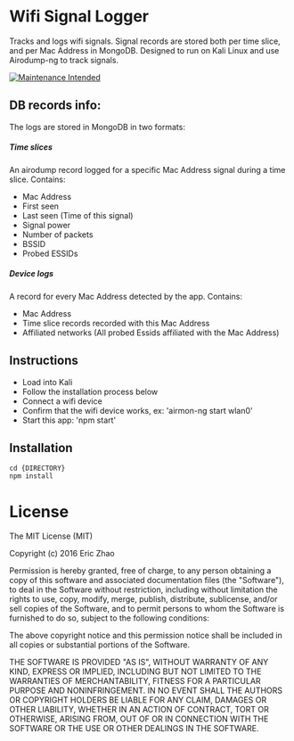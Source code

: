 # Wifi Signal Logger
Tracks and logs wifi signals. Signal records are stored both per time slice, and per Mac Address in MongoDB. Designed to run on Kali Linux and use Airodump-ng to track signals. 

[![Maintenance Intended](http://maintained.tech/badge.svg)](http://maintained.tech/)

## DB records info:
The logs are stored in MongoDB in two formats:
##### Time slices
An airodump record logged for a specific Mac Address signal during a time slice. Contains:
* Mac Address
* First seen
* Last seen (Time of this signal)
* Signal power
* Number of packets
* BSSID
* Probed ESSIDs
##### Device logs
A record for every Mac Address detected by the app. Contains:
* Mac Address
* Time slice records recorded with this Mac Address
* Affiliated networks (All probed Essids affiliated with the Mac Address)

## Instructions
* Load into Kali
* Follow the installation process below
* Connect a wifi device
* Confirm that the wifi device works, ex: 'airmon-ng start wlan0' 
* Start this app: 'npm start'

## Installation
```
cd {DIRECTORY}
npm install

```

# License
The MIT License (MIT)

Copyright (c) 2016 Eric Zhao

Permission is hereby granted, free of charge, to any person obtaining a copy
of this software and associated documentation files (the "Software"), to deal
in the Software without restriction, including without limitation the rights
to use, copy, modify, merge, publish, distribute, sublicense, and/or sell
copies of the Software, and to permit persons to whom the Software is
furnished to do so, subject to the following conditions:

The above copyright notice and this permission notice shall be included in
all copies or substantial portions of the Software.

THE SOFTWARE IS PROVIDED "AS IS", WITHOUT WARRANTY OF ANY KIND, EXPRESS OR
IMPLIED, INCLUDING BUT NOT LIMITED TO THE WARRANTIES OF MERCHANTABILITY,
FITNESS FOR A PARTICULAR PURPOSE AND NONINFRINGEMENT. IN NO EVENT SHALL THE
AUTHORS OR COPYRIGHT HOLDERS BE LIABLE FOR ANY CLAIM, DAMAGES OR OTHER
LIABILITY, WHETHER IN AN ACTION OF CONTRACT, TORT OR OTHERWISE, ARISING FROM,
OUT OF OR IN CONNECTION WITH THE SOFTWARE OR THE USE OR OTHER DEALINGS IN
THE SOFTWARE.